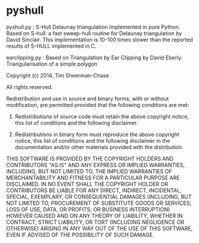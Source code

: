 pyshull
=======

pyshull.py : S-Hull Delaunay triangulation implemented in pure Python. Based on S-hull: a fast sweep-hull routine for Delaunay triangulation by David Sinclair. This implementation is 10-100 times slower than the reported results of S-HULL implemented in C.

earclipping.py : Based on Triangulation by Ear Clipping by David Eberly. Triangularisation of a simple polygon

Copyright (c) 2014, Tim Sheerman-Chase

All rights reserved.

Redistribution and use in source and binary forms, with or without modification, are permitted provided that the following conditions are met:

1. Redistributions of source code must retain the above copyright notice, this list of conditions and the following disclaimer.

2. Redistributions in binary form must reproduce the above copyright notice, this list of conditions and the following disclaimer in the documentation and/or other materials provided with the distribution.

THIS SOFTWARE IS PROVIDED BY THE COPYRIGHT HOLDERS AND CONTRIBUTORS "AS IS" AND ANY EXPRESS OR IMPLIED WARRANTIES, INCLUDING, BUT NOT LIMITED TO, THE IMPLIED WARRANTIES OF MERCHANTABILITY AND FITNESS FOR A PARTICULAR PURPOSE ARE DISCLAIMED. IN NO EVENT SHALL THE COPYRIGHT HOLDER OR CONTRIBUTORS BE LIABLE FOR ANY DIRECT, INDIRECT, INCIDENTAL, SPECIAL, EXEMPLARY, OR CONSEQUENTIAL DAMAGES (INCLUDING, BUT NOT LIMITED TO, PROCUREMENT OF SUBSTITUTE GOODS OR SERVICES; LOSS OF USE, DATA, OR PROFITS; OR BUSINESS INTERRUPTION) HOWEVER CAUSED AND ON ANY THEORY OF LIABILITY, WHETHER IN CONTRACT, STRICT LIABILITY, OR TORT (INCLUDING NEGLIGENCE OR OTHERWISE) ARISING IN ANY WAY OUT OF THE USE OF THIS SOFTWARE, EVEN IF ADVISED OF THE POSSIBILITY OF SUCH DAMAGE.

